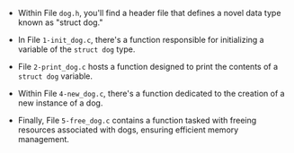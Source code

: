 - Within File `dog.h`, you'll find a header file that defines a novel data type known as "struct dog."

- In File `1-init_dog.c`, there's a function responsible for initializing a variable of the `struct dog` type.

- File `2-print_dog.c` hosts a function designed to print the contents of a `struct dog` variable.

- Within File `4-new_dog.c`, there's a function dedicated to the creation of a new instance of a dog.

- Finally, File `5-free_dog.c` contains a function tasked with freeing resources associated with dogs, ensuring efficient memory management.